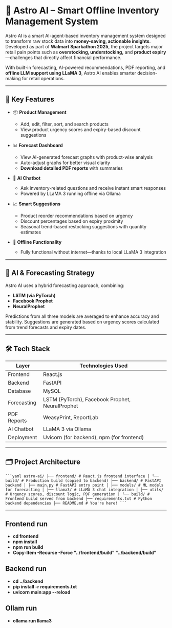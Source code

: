 # 🚀 Astro AI – Smart Offline Inventory Management System

Astro AI is a smart AI-agent-based inventory management system designed to transform raw stock data into **money-saving, actionable insights**. Developed as part of **Walmart Sparkathon 2025**, the project targets major retail pain points such as **overstocking, understocking,** and **product expiry**—challenges that directly affect financial performance.

With built-in forecasting, AI-powered recommendations, PDF reporting, and **offline LLM support using LLaMA 3**, Astro AI enables smarter decision-making for retail operations.

---

## 🎯 Key Features

- 📦 **Product Management**
  - Add, edit, filter, sort, and search products
  - View product urgency scores and expiry-based discount suggestions

- 📊 **Forecast Dashboard**
  - View AI-generated forecast graphs with product-wise analysis
  - Auto-adjust graphs for better visual clarity
  - **Download detailed PDF reports** with summaries

- 💬 **AI Chatbot**
  - Ask inventory-related questions and receive instant smart responses
  - Powered by LLaMA 3 running offline via Ollama

- 📈 **Smart Suggestions**
  - Product reorder recommendations based on urgency
  - Discount percentages based on expiry proximity
  - Seasonal trend-based restocking suggestions with quantity estimates

- 📴 **Offline Functionality**
  - Fully functional without internet—thanks to local LLaMA 3 integration

---

## 🧠 AI & Forecasting Strategy

Astro AI uses a hybrid forecasting approach, combining:
- **LSTM (via PyTorch)**
- **Facebook Prophet**
- **NeuralProphet**

Predictions from all three models are averaged to enhance accuracy and stability. Suggestions are generated based on urgency scores calculated from trend forecasts and expiry dates.

---

## 🛠️ Tech Stack

| Layer        | Technologies Used                                      |
|--------------|--------------------------------------------------------|
| Frontend     | React.js                                               |
| Backend      | FastAPI                                                |
| Database     | MySQL                                                  |
| Forecasting  | LSTM (PyTorch), Facebook Prophet, NeuralProphet       |
| PDF Reports  | WeasyPrint, ReportLab                                  |
| AI Chatbot   | LLaMA 3 via Ollama                                     |
| Deployment   | Uvicorn (for backend), npm (for frontend)              |

---

## 🗂 Project Architecture

<pre><code>```yaml astro-ai/ ├── frontend/ # React.js frontend interface │ └── build/ # Production build (copied to backend) ├── backend/ # FastAPI backend │ ├── main.py # FastAPI entry point │ ├── models/ # ML models for forecasting │ ├── llama3/ # LLaMA 3 chat integration │ ├── utils/ # Urgency scores, discount logic, PDF generation │ └── build/ # Frontend build served from backend ├── requirements.txt # Python backend dependencies ├── README.md # You're here! ``` </code></pre>
--- 

## Frontend run
- **cd frontend**
- **npm install**
- **npm run build**
- **Copy-Item -Recurse -Force "../frontend/build" "../backend/build"**

## Backend run
- **cd ../backend**
- **pip install -r requirements.txt**
- **uvicorn main:app --reload**
## Ollam run
- **ollama run llama3**
